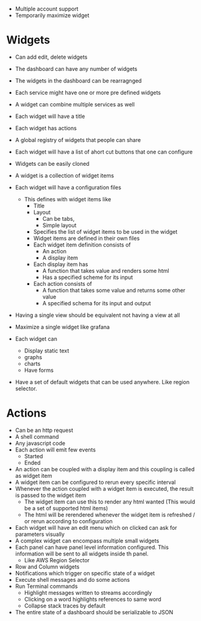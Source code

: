 * Multiple account support
* Temporarily maximize widget   
# Widgets
* Can add edit, delete widgets
* The dashboard can have any number of widgets
* The widgets in the dashboard can be rearragnged
* Each service might have one or more pre defined widgets
* A widget can combine multiple services as well
* Each widget will have a title
* Each widget has actions
* A global registry of widgets that people can share
* Each widget will have a list of ahort cut buttons that one can configure
* Widgets can be easily cloned
* A widget is a collection of widget items
* Each widget will have a configuration files
    * This defines with widget items like
        * Title
        * Layout
            * Can be tabs,
            * Simple layout
        * Specifies the list of widget items to be used in the widget
        * Widget items are defined in their own files
        * Each widget item definition consists of 
            * An action
            * A display item
        * Each display item has
            * A function that takes value and renders some html
            * Has a specified scheme for its input
        * Each action consists of
            * A function that takes some value and returns some other value
            * A specified schema for its input and output
* Having a single view should be equivalent not having a view at all
* Maximize a single widget like grafana
* Each widget can 
    * Display static text
    * graphs
    * charts
    * Have forms

* Have a set of default widgets that can be used anywhere. Like region selector.


# Actions
* Can be an http request
* A shell command
* Any javascript code
* Each action will emit few events
    * Started
    * Ended
* An action can be coupled with a display item and this coupling is called as widget item
* A widget item can be configured to rerun every specific interval
* Whenever the action coupled with a widget item is executed, the result is passed to the widget item
    * The widget item can use this to render any html wanted (This would be a set of supported html items)
    * The html will be rerendered whenever the widget item is refreshed / or rerun according to configuration
* Each widget will have an edit menu which on clicked can ask for parameters visually
* A complex widget can encompass multiple small widgets
* Each panel can have panel level information configured. This information will be sent to all widgets inside th panel.
    * Like AWS Region Selector
* Row and Column widgets
* Notifications which trigger on specific state of a widget
* Execute shell messages and do some actions
* Run Terminal commands
    * Highlight messages written to streams accordingly
    * Clicking on a word highlights references to same word
    * Collapse stack traces by default
* The entire state of a dashboard should be serializable to JSON



